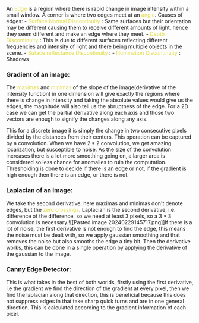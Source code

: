 An <span style="color:#e1db3d">Edge</span> is a region where there is rapid change in image intensity within a small window. A corner is where two edges meet at an <span style="color:#e1db3d">angle</span>.
Causes of edges:
\- <span style="color:#e1db3d">Surface Normal Discontinuity</span> : Same surfaces but their orientation may be different causing them to receive different amounts of light, hence they seem different and make an edge where they meet.
\- <span style="color:#e1db3d">Depth Discontinuity</span> : This is due to different surfaces reflecting different frequencies and intensity of light and there being multiple objects in the scene.
\- <span style="color:#e1db3d">Suface reflectance Discontinuity</span> :
\- <span style="color:#e1db3d">Illumination Discontinuity</span> : Shadows 

### Gradient of an image:
The <span style="color:#e1db3d">maximas</span> and <span style="color:#e1db3d">minimas</span> of the slope of the image(derivative of the intensity function) in one dimension will give exactly the regions where there is change in intensity and taking the absolute values would give us the edges, the magnitude will also tell us the abruptness of the edge.
For a 2D case we can get the partial derivative along each axis and those two vectors are enough to signify the changes along any axis.

This for a discrete image it is simply the change in two consecutive pixels divided by the distances from their centers. This operation can be captured by a convolution.
When we have $2*2$ convolution, we get amazing localization, but susceptible to noise.
As the size of the convolution increases there is a lot more smoothing going on, a larger area is considered so less chance for anomalies to ruin the computation.
Thresholding is done to decide if there is an edge or not, if the gradient is high enough then there is an edge, or there is not.

### Laplacian of an image:
We take the second derivative, here maximas and minimas don't denote edges, but the <span style="color:#e1db3d">zero crossings</span>. Laplacian is the second derivative, i.e. difference of the difference, so we need at least 3 pixels, so a $3*3$ convolution is necessary.![[Pasted image 20240229145717.png]]If there is a lot of noise, the first derivative is not enough to find the edge, this means the noise must be dealt with, so we apply gaussian smoothing and that removes the noise but also smooths the edge a tiny bit. Then the derivative works, this can be done in a single operation by applying the derivative of the gaussian to the image.
### Canny Edge Detector:
This is what takes in the best of both worlds, firstly using the first derivative, i.e the gradient we find the direction of the gradient at every pixel, then we find the laplacian along that direction, this is beneficial because this does not suppress edges in that take sharp quick turns and are in one general direction. This is calculated according to the gradient information of each pixel.  